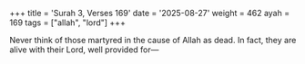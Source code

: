 +++
title = 'Surah 3, Verses 169'
date = '2025-08-27'
weight = 462
ayah = 169
tags = ["allah", "lord"]
+++

Never think of those martyred in the cause of Allah as dead. In fact, they are alive with their Lord, well provided for—